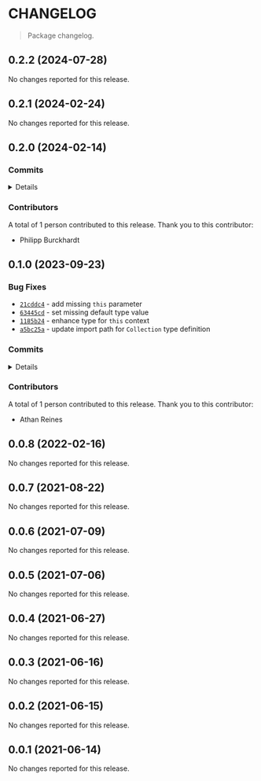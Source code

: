# CHANGELOG

> Package changelog.

<section class="release" id="v0.2.2">

## 0.2.2 (2024-07-28)

No changes reported for this release.

</section>

<!-- /.release -->

<section class="release" id="v0.2.1">

## 0.2.1 (2024-02-24)

No changes reported for this release.

</section>

<!-- /.release -->

<section class="release" id="v0.2.0">

## 0.2.0 (2024-02-14)

<section class="commits">

### Commits

<details>

-   [`de93ae0`](https://github.com/stdlib-js/stdlib/commit/de93ae01f1d5e234696e02b9e778d3d71515f5b7) - **build:** remove tslint directives _(by Philipp Burckhardt)_

</details>

</section>

<!-- /.commits -->

<section class="contributors">

### Contributors

A total of 1 person contributed to this release. Thank you to this contributor:

-   Philipp Burckhardt

</section>

<!-- /.contributors -->

</section>

<!-- /.release -->

<section class="release" id="v0.1.0">

## 0.1.0 (2023-09-23)

<section class="bug-fixes">

### Bug Fixes

-   [`21cddc4`](https://github.com/stdlib-js/stdlib/commit/21cddc47d6cde04976608ca363fb7b937d7f5fb5) - add missing `this` parameter
-   [`63445cd`](https://github.com/stdlib-js/stdlib/commit/63445cdacf11308b7cfcddc48cb40d4497d061e1) - set missing default type value
-   [`1185b24`](https://github.com/stdlib-js/stdlib/commit/1185b24060765164e1c5da1967c18d9f7a7b1e0f) - enhance type for `this` context
-   [`a5bc25a`](https://github.com/stdlib-js/stdlib/commit/a5bc25a773ba6af924107c8322acf3b8b9b3f21a) - update import path for `Collection` type definition

</section>

<!-- /.bug-fixes -->

<section class="commits">

### Commits

<details>

-   [`21cddc4`](https://github.com/stdlib-js/stdlib/commit/21cddc47d6cde04976608ca363fb7b937d7f5fb5) - **fix:** add missing `this` parameter _(by Athan Reines)_
-   [`63445cd`](https://github.com/stdlib-js/stdlib/commit/63445cdacf11308b7cfcddc48cb40d4497d061e1) - **fix:** set missing default type value _(by Athan Reines)_
-   [`1185b24`](https://github.com/stdlib-js/stdlib/commit/1185b24060765164e1c5da1967c18d9f7a7b1e0f) - **fix:** enhance type for `this` context _(by Athan Reines)_
-   [`a5bc25a`](https://github.com/stdlib-js/stdlib/commit/a5bc25a773ba6af924107c8322acf3b8b9b3f21a) - **fix:** update import path for `Collection` type definition _(by Athan Reines)_

</details>

</section>

<!-- /.commits -->

<section class="contributors">

### Contributors

A total of 1 person contributed to this release. Thank you to this contributor:

-   Athan Reines

</section>

<!-- /.contributors -->

</section>

<!-- /.release -->

<section class="release" id="v0.0.8">

## 0.0.8 (2022-02-16)

No changes reported for this release.

</section>

<!-- /.release -->

<section class="release" id="v0.0.7">

## 0.0.7 (2021-08-22)

No changes reported for this release.

</section>

<!-- /.release -->

<section class="release" id="v0.0.6">

## 0.0.6 (2021-07-09)

No changes reported for this release.

</section>

<!-- /.release -->

<section class="release" id="v0.0.5">

## 0.0.5 (2021-07-06)

No changes reported for this release.

</section>

<!-- /.release -->

<section class="release" id="v0.0.4">

## 0.0.4 (2021-06-27)

No changes reported for this release.

</section>

<!-- /.release -->

<section class="release" id="v0.0.3">

## 0.0.3 (2021-06-16)

No changes reported for this release.

</section>

<!-- /.release -->

<section class="release" id="v0.0.2">

## 0.0.2 (2021-06-15)

No changes reported for this release.

</section>

<!-- /.release -->

<section class="release" id="v0.0.1">

## 0.0.1 (2021-06-14)

No changes reported for this release.

</section>

<!-- /.release -->

